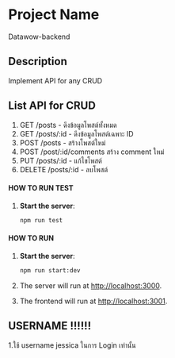 # Project Name

Datawow-backend

## Description

Implement API for any CRUD

## List API for CRUD

1. GET /posts - ดึงข้อมูลโพสต์ทั้งหมด
2. GET /posts/:id - ดึงข้อมูลโพสต์เฉพาะ ID
3. POST /posts - สร้างโพสต์ใหม่
4. POST /post/:id/comments สร้าง comment ใหม่
5. PUT /posts/:id - แก้ไขโพสต์
6. DELETE /posts/:id - ลบโพสต์

#### HOW TO RUN TEST

1. **Start the server**:

   ```bash
   npm run test
   ```

#### HOW TO RUN

1. **Start the server**:

   ```bash
   npm run start:dev
   ```

2. The server will run at [http://localhost:3000](http://localhost:3000).
3. The frontend will run at [http://localhost:3001](http://localhost:3001).

## USERNAME !!!!!!

1.ใช้ username jessica ในการ Login เท่านั้น

